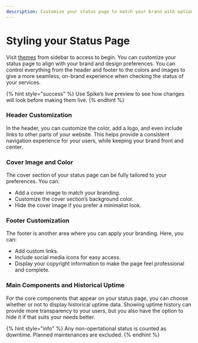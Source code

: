 ```yaml
---
description: Customize your status page to match your brand with options for headers, footers, cover images, and uptime display, for a seamless user experience.
---
```


# Styling your Status Page

Visit [themes](https://statuspage.spike.sh/themes) from sidebar to access to begin. You can customize your status page to align with your brand and design preferences. You can control everything from the header and footer to the colors and images to give a more seamless, on-brand experience when checking the status of your services.

{% hint style="success" %}
Use Spike’s live preview to see how changes will look before making them live.
{% endhint %}

### Header Customization

In the header, you can customize the color, add a logo, and even include links to other parts of your website. This helps provide a consistent navigation experience for your users, while keeping your brand front and center.

### Cover Image and Color

The cover section of your status page can be fully tailored to your preferences. You can:
- Add a cover image to match your branding.
- Customize the cover section’s background color.
- Hide the cover image if you prefer a minimalist look.

### Footer Customization

The footer is another area where you can apply your branding. Here, you can:
- Add custom links.
- Include social media icons for easy access.
- Display your copyright information to make the page feel professional and complete.

### Main Components and Historical Uptime

For the core components that appear on your status page, you can choose whether or not to display historical uptime data. Showing uptime history can provide more transparency to your users, but you also have the option to hide it if that suits your needs better.

{% hint style="info" %}
Any non-opertational status is counted as downtime. Planned maintenances are excluded. 
{% endhint %}